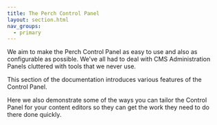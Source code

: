```yaml
---
title: The Perch Control Panel
layout: section.html
nav_groups:
  - primary
---
```


We aim to make the Perch Control Panel as easy to use and also as configurable as possible. We’ve all had to deal with CMS Administration Panels cluttered with tools that we never use.

This section of the documentation introduces various features of the Control Panel.

Here we also demonstrate some of the ways you can tailor the Control Panel for your content editors so they can get the work they need to do there done quickly.
